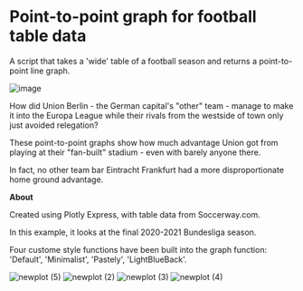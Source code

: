 # Point-to-point graph for football table data
A script that takes a 'wide' table of a football season and returns a point-to-point line graph.

![image](https://user-images.githubusercontent.com/69304112/130305951-a923e56b-c02b-494f-a53c-ec19f3516f53.png)

How did Union Berlin - the German capital's "other" team - manage to make it into the Europa League while their rivals from the westside of town only just avoided relegation?

These point-to-point graphs show how much advantage Union got from playing at their "fan-built" stadium - even with barely anyone there.

In fact, no other team bar Eintracht Frankfurt had a more disproportionate home ground advantage.

**About**

Created using Plotly Express, with table data from Soccerway.com.

In this example, it looks at the final 2020-2021 Bundesliga season.

Four custome style functions have been built into the graph function: 'Default', 'Minimalist', 'Pastely', 'LightBlueBack'.

![newplot (5)](https://user-images.githubusercontent.com/69304112/130306831-58551689-2bb1-456d-a38d-50d7d4ea6d95.png)
![newplot (2)](https://user-images.githubusercontent.com/69304112/130306762-83e15b81-d06e-4270-8ad1-d9252e367656.png)
![newplot (3)](https://user-images.githubusercontent.com/69304112/130306759-74e8ced4-a0f7-4346-94e5-a8b76b12da86.png)
![newplot (4)](https://user-images.githubusercontent.com/69304112/130306757-1e4931be-af19-411f-9c83-1dc02179752a.png)
